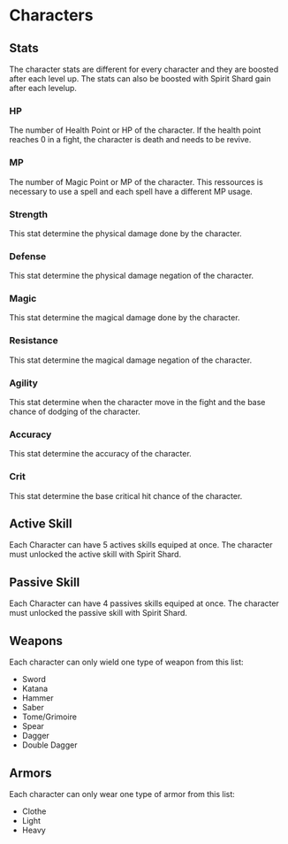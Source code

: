 # Characters

## Stats

The character stats are different for every character and they are boosted after each level up. The stats can also be boosted with Spirit Shard gain after each levelup.

### HP

The number of Health Point or HP of the character. If the health point reaches 0 in a fight, the character is death and needs to be revive.

### MP

The number of Magic Point or MP of the character. This ressources is necessary to use a spell and each spell have a different MP usage.

### Strength

This stat determine the physical damage done by the character.

### Defense

This stat determine the physical damage negation of the character.

### Magic

This stat determine the magical damage done by the character.

### Resistance

This stat determine the magical damage negation of the character.

### Agility

This stat determine when the character move in the fight and the base chance of dodging of the character.

### Accuracy

This stat determine the accuracy of the character.

### Crit

This stat determine the base critical hit chance of the character.

## Active Skill

Each Character can have 5 actives skills equiped at once. The character must unlocked the active skill with Spirit Shard.

## Passive Skill

Each Character can have 4 passives skills equiped at once. The character must unlocked the passive skill with Spirit Shard.

## Weapons

Each character can only wield one type of weapon from this list:

* Sword
* Katana
* Hammer
* Saber
* Tome/Grimoire
* Spear
* Dagger
* Double Dagger

## Armors

Each character can only wear one type of armor from this list:

* Clothe
* Light
* Heavy

